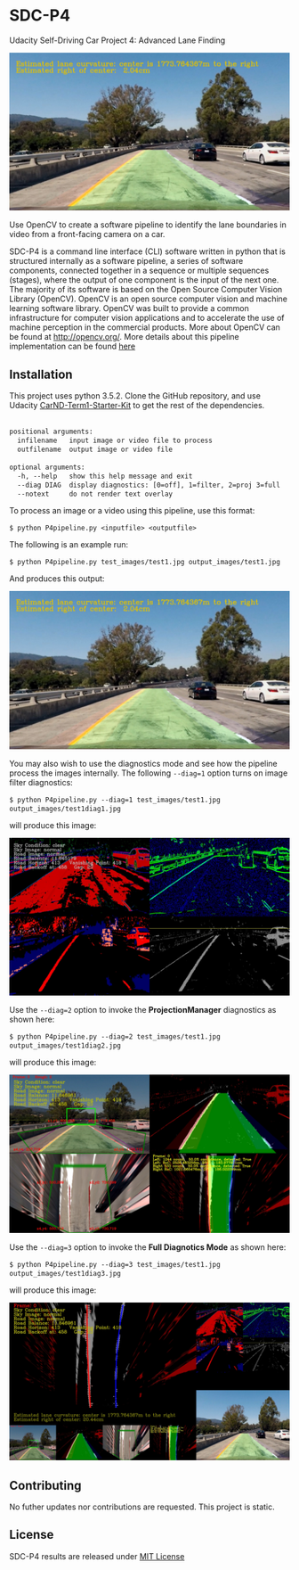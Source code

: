 SDC-P4
======
Udacity Self-Driving Car Project 4: Advanced Lane Finding

![Test1 Output](./output_images/test1.jpg)

Use OpenCV to create a software pipeline to identify the lane boundaries in video from a front-facing camera on a car.

SDC-P4 is a command line interface (CLI) software written in python that is structured internally as a software pipeline, a series of software components, connected together in a sequence or multiple sequences (stages), where the output of one component is the input of the next one.  The majority of its software is based on the Open Source Computer Vision Library (OpenCV).  OpenCV is an open source computer vision and machine learning software library. OpenCV was built to provide a common infrastructure for computer vision applications and to accelerate the use of machine perception in the commercial products.  More about OpenCV can be found at http://opencv.org/.  More details about this pipeline implementation can be found [here](./README-PROJECT-DETAILS.md)

## Installation

This project uses python 3.5.2.  Clone the GitHub repository, and use Udacity [CarND-Term1-Starter-Kit](https://github.com/udacity/CarND-Term1-Starter-Kit) to get the rest of the dependencies.

```

positional arguments:
  infilename   input image or video file to process
  outfilename  output image or video file

optional arguments:
  -h, --help   show this help message and exit
  --diag DIAG  display diagnostics: [0=off], 1=filter, 2=proj 3=full
  --notext     do not render text overlay
```

To process an image or a video using this pipeline, use this format:

```
$ python P4pipeline.py <inputfile> <outputfile>
```

The following is an example run:

```
$ python P4pipeline.py test_images/test1.jpg output_images/test1.jpg
```

And produces this output:

![Test1 Output](./output_images/test1.jpg)

You may also wish to use the diagnostics mode and see how the pipeline process the images internally.  The following `--diag=1` option turns on image filter diagnostics:

```
$ python P4pipeline.py --diag=1 test_images/test1.jpg output_images/test1diag1.jpg
```

will produce this image:

![Image Diagnostics Screen](./output_images/test1diag1.jpg)

Use the `--diag=2` option to invoke the **ProjectionManager** diagnostics as shown here:

```
$ python P4pipeline.py --diag=2 test_images/test1.jpg output_images/test1diag2.jpg
```

will produce this image:

![Projection Diagnostics Screen](./output_images/test1diag2.jpg)

Use the `--diag=3` option to invoke the **Full Diagnotics Mode** as shown here:

```
$ python P4pipeline.py --diag=3 test_images/test1.jpg output_images/test1diag3.jpg
```

will produce this image:

![Full Diagnostics Screen](./output_images/test1diag3.jpg)


## Contributing

No futher updates nor contributions are requested.  This project is static.

## License

SDC-P4 results are released under [MIT License](./LICENSE)
